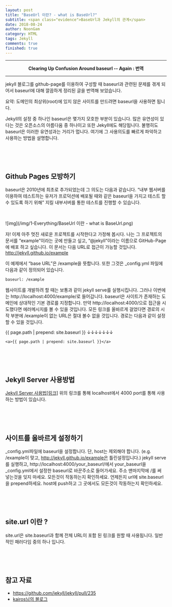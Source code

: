 ```yaml
---
layout: post
title: "BaseUrl 이란? - what is BaseUrl?"
subtitle: <span class="evidence">BaseUrl과 Jekyll의 관계</span>
date: 2018-08-24
author: NoonGam
category: HTML
tags: Jekyll
comments: true
finished: true
---
```


-------------
<center><b>Clearing Up Confusion Around baseurl -- Again : 번역</b></center>

---------

jekyll 블로그를 github-page를 이용하여 구성할 때 baseurl과 관련된 문제를 겪게 되어서 baseurl에 대해 깔끔하게 정리된 글을 번역해 보았습니다.

요약: 도메인의 최상위(root)에 있지 않은 사이트를 만드려면 baseurl을 사용하면 됩니다.

Jekyll의 설정 중 하나인 baseurl은 몇가지 모호한 부분이 있습니다. 많은 유연성이 있다는 것은 오픈소스의 아름다움 중 하나이고 또한 Jekyll에도 해당됩니다. 불행히도 baseurl은 이러한 유연성과는 거리가 멉니다. 여기에 그 사용의도를 빠르게 파악하고 사용하는 방법을 설명합니다.

<br><br><br>

## Github Pages 모방하기

baseurl은 2010년에 최초로 추가되었는데 그 의도는 다음과 같습니다. “내부 웹서버를 이용하여 테스트하는 유저가 프로덕션에 배포될 때와 같은 baseurl을 가지고 테스트 할 수 있도록 하기 위해” 지킬 내부서버를 통한 테스트를 진행할 수 있습니다.

<br>


![img](/img/1-Everything/BaseUrl 이란 - what is BaseUrl.png)

자! 이제 아주 멋진 새로운 프로젝트를 시작한다고 가정해 봅시다. 나는 그 프로젝트의 문서를 “example”이라는 곳에 만들고 싶고, “@jekyll”이라는 이름으로 GitHub-Page에 배포 하고 싶습니다. 이 문서는 다음 URL로 접근이 가능할 것입니다. http://jekyll.github.io/example

이 예제에서 “base URL”은 /example을 뜻합니다. 또한 그것은 \_config.yml 파일에 다음과 같이 정의되어 있습니다.

```html
baseurl: /example
```

웹사이트를 개발하려 할 때는 보통과 같이 jekyll serve를 실행시킵니다. 그러나 이번에는 http://localhost:4000/example/로 들어갑니다. baseurl은 사이트가 존재하는 도메인에 상대적인 기본 경로를 지정합니다. 만약 http://localhost:4000/으로 접근을 시도했다면 에러메시지를 볼 수 있을 것입니다. 모든 링크를 올바르게 걸었다면 경로의 시작 부분에 /example이 없는 URL은 절대 볼수 없을 것입니다.
경로는 다음과 같이 설정할 수 있을 것입니다.

<a>{{ page.path | prepend: site.baseurl }}</a>
                ↓↓↓↓↓↓↓
```
<a>{{ page.path | prepend: site.baseurl }}</a>
```

<br><br><br>

## Jekyll Server 사용방법


[Jekyll Server 사용법[링크]](http://jekyllrb-ko.github.io/docs/usage/)
<a> 위의 링크를 통해 localhost에서 4000 port를 통해 사용하는 방법이 있습니다.</a>

<br><br><br>

## 사이트를 올바르게 설정하기

\_config.yml파일에 baseurl을 설정합니다. 단, host는 제외해야 합니다. (e.g. /example이 맞고, http://jekyll.github.io/example은 틀린설정입니다.)
jekyll serve를 실행하고, http://localhost:4000/your_baseurl/에서 your_baseurl을 \_config.yml에서 설정한 baseurl로 바꾼주소로 들어가세요. 주소 맨마지막에 /를 써 넣는것을 잊지 마세요.
모든것이 작동하는지 확인하세요. 언제든지 url에 site.baseurl을 prepend하세요.
host에 push하고 그 곳에서도 모든것이 작동하는지 확인하세요.



<br><br><br>

## site.url 이란 ?

site.url은 site.baseurl과 함께 전체 URL이 포함 된 링크를 원할 때 사용됩니다. 일반적인 패러다임 중의 하나 입니다.



<br><br><br>



## 참고 자료
* https://github.com/jekyll/jekyll/pull/235
* [kairos님의 블로그]( https://kairos03.github.io/jekyll/2017/09/11/learing-Up-Confusion-Around-baseurl.html#fn:1)

